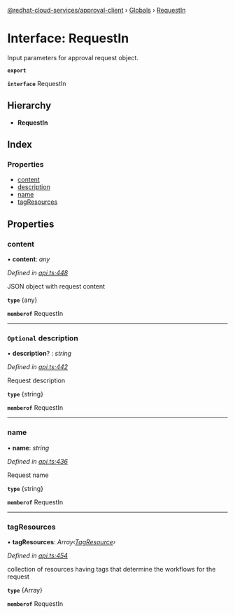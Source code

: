 [@redhat-cloud-services/approval-client](../README.md) › [Globals](../globals.md) › [RequestIn](requestin.md)

# Interface: RequestIn

Input parameters for approval request object.

**`export`** 

**`interface`** RequestIn

## Hierarchy

* **RequestIn**

## Index

### Properties

* [content](requestin.md#content)
* [description](requestin.md#optional-description)
* [name](requestin.md#name)
* [tagResources](requestin.md#tagresources)

## Properties

###  content

• **content**: *any*

*Defined in [api.ts:448](https://github.com/RedHatInsights/javascript-clients/blob/master/packages/approval/api.ts#L448)*

JSON object with request content

**`type`** {any}

**`memberof`** RequestIn

___

### `Optional` description

• **description**? : *string*

*Defined in [api.ts:442](https://github.com/RedHatInsights/javascript-clients/blob/master/packages/approval/api.ts#L442)*

Request description

**`type`** {string}

**`memberof`** RequestIn

___

###  name

• **name**: *string*

*Defined in [api.ts:436](https://github.com/RedHatInsights/javascript-clients/blob/master/packages/approval/api.ts#L436)*

Request name

**`type`** {string}

**`memberof`** RequestIn

___

###  tagResources

• **tagResources**: *Array‹[TagResource](tagresource.md)›*

*Defined in [api.ts:454](https://github.com/RedHatInsights/javascript-clients/blob/master/packages/approval/api.ts#L454)*

collection of resources having tags that determine the workflows for the request

**`type`** {Array<TagResource>}

**`memberof`** RequestIn
